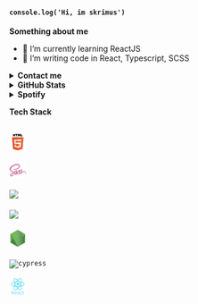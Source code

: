<h4> <code>console.log('Hi, im skrimus')</code></h4>

**Something about me**

<ul>
  <li> 🔭 I’m currently learning ReactJS
<li> 🌱 I’m writing code in React, Typescript, SCSS
</ul>

<details><summary><b>Contact me</b></summary>
    <ul>
        <li><strong>Discord: </strong> <code>skrimuś💨#0001</code></li>
        <li><strong>E-mail: </strong> <code>michalikkontakt@gmail.com</code></li>
    </ul>
</details>
<details> <summary> <b> GitHub Stats </b> </summary>
  
![Anurag's GitHub stats](https://github-readme-stats.vercel.app/api?username=skrimusss&show_icons=true)
  
[![Top Langs](https://github-readme-stats.vercel.app/api/top-langs/?username=skrimusss&layout=compact)](https://github.com/anuraghazra/github-readme-stats)
  
</details>

<details> <summary><b>Spotify</b></summary>

[![Spotify](https://devon2115.vercel.app/api/spotify?background_color=0d1117&border_color=ffffff)](https://open.spotify.com/user/devon2115)
  
</details>

**Tech Stack**

<code>
<img src="https://raw.githubusercontent.com/devicons/devicon/master/icons/html5/html5-original-wordmark.svg" height="30"/>

<img src="https://raw.githubusercontent.com/devicons/devicon/master/icons/sass/sass-original.svg" height="30"/>

<img src="https://upload.wikimedia.org/wikipedia/commons/4/4c/Typescript_logo_2020.svg" height="30">

<img src="https://www.vectorlogo.zone/logos/git-scm/git-scm-icon.svg" height="30"/>

<img src="https://raw.githubusercontent.com/github/explore/80688e429a7d4ef2fca1e82350fe8e3517d3494d/topics/nodejs/nodejs.png" height="30"/>
 
<img src="https://raw.githubusercontent.com/simple-icons/simple-icons/6e46ec1fc23b60c8fd0d2f2ff46db82e16dbd75f/icons/cypress.svg" alt="cypress" height="30"/>

<img src="https://raw.githubusercontent.com/devicons/devicon/master/icons/react/react-original-wordmark.svg" alt="react" width="30"/>

</code>
